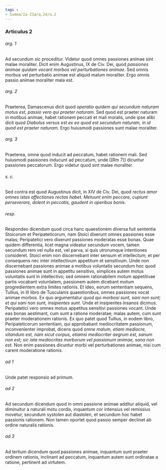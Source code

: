 ```yaml
---
tags : 
- Summa/Ia-IIæ/q.24/a.2
---
```


### Articulus 2

###### arg. 1
Ad secundum sic proceditur. Videtur quod omnes passiones animae sint malae moraliter. Dicit enim Augustinus, IX de Civ. Dei, quod *passiones animae quidam vocant morbos vel perturbationes animae*. Sed omnis morbus vel perturbatio animae est aliquid malum moraliter. Ergo omnis passio animae moraliter mala est.

###### arg. 2
Praeterea, Damascenus dicit quod *operatio quidem qui secundum naturam motus est, passio vero qui praeter naturam*. Sed quod est praeter naturam in motibus animae, habet rationem peccati et mali moralis, unde ipse alibi dicit quod *Diabolus versus est ex eo quod est secundum naturam, in id quod est praeter naturam*. Ergo huiusmodi passiones sunt malae moraliter.

###### arg. 3
Praeterea, omne quod inducit ad peccatum, habet rationem mali. Sed huiusmodi passiones inducunt ad peccatum, unde [[Rm 7]] dicuntur passiones peccatorum. Ergo videtur quod sint malae moraliter.

###### s. c.
Sed contra est quod Augustinus dicit, in XIV de Civ. Dei, quod *rectus amor omnes istas affectiones rectas habet. Metuunt enim peccare, cupiunt perseverare, dolent in peccatis, gaudent in operibus bonis*.

###### resp.
Respondeo dicendum quod circa hanc quaestionem diversa fuit sententia Stoicorum et Peripateticorum, nam Stoici dixerunt omnes passiones esse malas; Peripatetici vero dixerunt passiones moderatas esse bonas. Quae quidem differentia, licet magna videatur secundum vocem, tamen secundum rem vel nulla est, vel parva, si quis utrorumque intentiones consideret. Stoici enim non discernebant inter sensum et intellectum; et per consequens nec inter intellectivum appetitum et sensitivum. Unde non discernebant passiones animae a motibus voluntatis secundum hoc quod passiones animae sunt in appetitu sensitivo, simplices autem motus voluntatis sunt in intellectivo; sed omnem rationabilem motum appetitivae partis vocabant voluntatem, passionem autem dicebant motum progredientem extra limites rationis. Et ideo, eorum sententiam sequens, Tullius, in III libro de Tusculanis quaestionibus, omnes passiones vocat animae morbos. Ex quo argumentatur quod qui *morbosi sunt, sani non sunt; et qui sani non sunt, insipientes sunt*. Unde et insipientes insanos dicimus. Peripatetici vero omnes motus appetitus sensitivi passiones vocant. Unde eas bonas aestimant, cum sunt a ratione moderatae; malas autem, cum sunt praeter moderationem rationis. Ex quo patet quod Tullius, in eodem libro, Peripateticorum sententiam, qui approbabant mediocritatem passionum, inconvenienter improbat, dicens quod *omne malum, etiam mediocre, vitandum est, nam sicut corpus, etiamsi mediocriter aegrum est, sanum non est; sic ista mediocritas morborum vel passionum animae, sana non est*. Non enim passiones dicuntur morbi vel perturbationes animae, nisi cum carent moderatione rationis.

###### ad 1
Unde patet responsio ad primum.

###### ad 2
Ad secundum dicendum quod in omni passione animae additur aliquid, vel diminuitur a naturali motu cordis, inquantum cor intensius vel remissius movetur, secundum systolen aut diastolen, et secundum hoc habet passionis rationem. Non tamen oportet quod passio semper declinet ab ordine naturalis rationis.

###### ad 3
Ad tertium dicendum quod passiones animae, inquantum sunt praeter ordinem rationis, inclinant ad peccatum, inquantum autem sunt ordinatae a ratione, pertinent ad virtutem.


